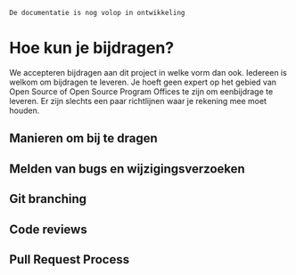 ```{warning}
De documentatie is nog volop in ontwikkeling
```

# Hoe kun je bijdragen?
We accepteren bijdragen aan dit project in welke vorm dan ook. Iedereen is welkom om bijdragen te leveren. Je hoeft geen expert op het gebied van Open Source of Open Source Program Offices te zijn om een ​​bijdrage te leveren. Er zijn slechts een paar richtlijnen waar je rekening mee moet houden. 

## Manieren om bij te dragen

## Melden van bugs en wijzigingsverzoeken

## Git branching

## Code reviews

## Pull Request Process